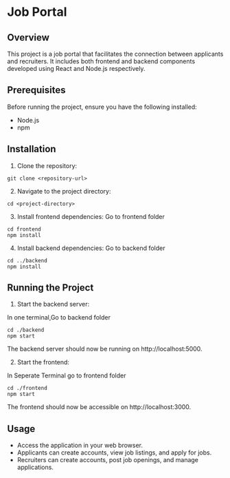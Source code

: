 

# Job Portal

## Overview

This project is a job portal that facilitates the connection between applicants and recruiters. It includes both frontend and backend components developed using React and Node.js respectively.

## Prerequisites

Before running the project, ensure you have the following installed:

- Node.js 
- npm 

## Installation

1. Clone the repository:

```
git clone <repository-url>
```

2. Navigate to the project directory:

```
cd <project-directory>
```

3. Install frontend dependencies:
 Go to frontend folder

```
cd frontend
npm install
```

4. Install backend dependencies:
Go to backend folder
```
cd ../backend
npm install
```

## Running the Project

1. Start the backend server:

In one terminal,Go to backend folder
```
cd ./backend
npm start
```

The backend server should now be running on http://localhost:5000.

2. Start the frontend:

In Seperate Terminal go to frontend folder
```
cd ./frontend
npm start
```

The frontend should now be accessible on http://localhost:3000.

## Usage

- Access the application in your web browser.
- Applicants can create accounts, view job listings, and apply for jobs.
- Recruiters can create accounts, post job openings, and manage applications.

